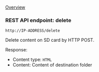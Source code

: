 [Overview](_OVERVIEW.md) 

### REST API endpoint: delete

`http://IP-ADDRESS/delete`


Delete content on SD card by HTTP POST.


Response:
- Content type: `HTML`
- Content: Content of destination folder


